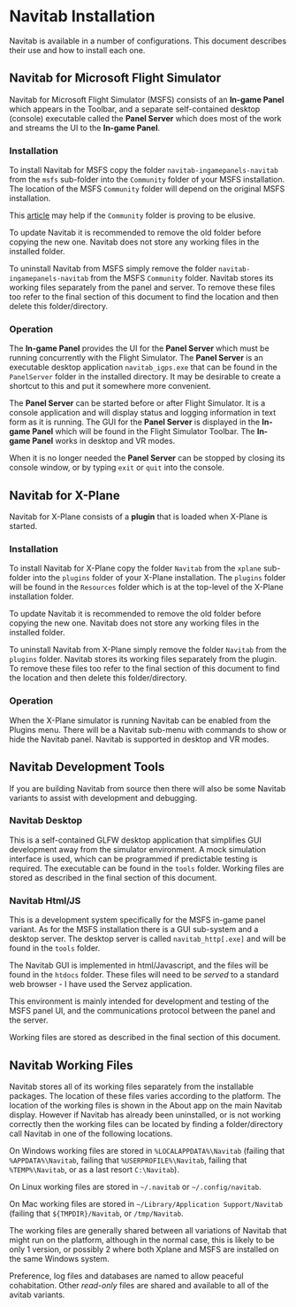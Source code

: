# Navitab Installation

Navitab is available in a number of configurations. This document describes
their use and how to install each one.

## Navitab for Microsoft Flight Simulator

Navitab for Microsoft Flight Simulator (MSFS) consists of an **In-game Panel** which
appears in the Toolbar, and a separate self-contained desktop (console) executable
called the **Panel Server** which does most of the work and streams the UI to the
**In-game Panel**.

### Installation

To install Navitab for MSFS copy the folder `navitab-ingamepanels-navitab` from the
`msfs` sub-folder into the `Community` folder of your MSFS installation. The location
of the MSFS `Community` folder will depend on the original MSFS installation.

This [article](https://helpdesk.aerosoft.com/hc/en-gb/articles/5023507568925-How-to-locate-the-Community-folder-in-Microsoft-Flight-Simulator)
may help if the `Community` folder is proving to be elusive.

To update Navitab it is recommended to remove the old folder before copying the new
one. Navitab does not store any working files in the installed folder.

To uninstall Navitab from MSFS simply remove the folder `navitab-ingamepanels-navitab`
from the MSFS `Community` folder. Navitab stores its working files separately from the
panel and server. To remove these files too refer to the final section of this document
to find the location and then delete this folder/directory.

### Operation

The **In-game Panel** provides the UI for the **Panel Server** which must be running
concurrently with the Flight Simulator. The **Panel Server** is an executable desktop
application `navitab_igps.exe` that can be found in the `PanelServer` folder in the
installed directory. It may be desirable to create a shortcut to this and put it
somewhere more convenient.

The **Panel Server** can be started before or after Flight Simulator. It is a console
application and will display status and logging information in text form as it is running.
The GUI for the **Panel Server** is displayed in the **In-game Panel** which will be found
in the Flight Simulator Toolbar. The **In-game Panel** works in desktop and VR modes.

When it is no longer needed the **Panel Server** can be stopped by closing its console
window, or by typing `exit` or `quit` into the console.

## Navitab for X-Plane

Navitab for X-Plane consists of a **plugin** that is loaded when X-Plane is started.

### Installation

To install Navitab for X-Plane copy the folder `Navitab` from the `xplane` sub-folder
into the `plugins` folder of your X-Plane installation. The `plugins` folder will be found
in the `Resources` folder which is at the top-level of the X-Plane installation folder.

To update Navitab it is recommended to remove the old folder before copying the new
one. Navitab does not store any working files in the installed folder.

To uninstall Navitab from X-Plane simply remove the folder `Navitab` from the `plugins` folder.
Navitab stores its working files separately from the plugin. To remove these files too
refer to the final section of this document to find the location and then delete this
folder/directory.

### Operation

When the X-Plane simulator is running Navitab can be enabled from the Plugins menu.
There will be a Navitab sub-menu with commands to show or hide the Navitab panel.
Navitab is supported in desktop and VR modes.

## Navitab Development Tools

If you are building Navitab from source then there will also be some Navitab variants
to assist with development and debugging.

### Navitab Desktop

This is a self-contained GLFW desktop application that simplifies GUI development
away from the simulator environment. A mock simulation interface is used, which can
be programmed if predictable testing is required. The executable can be found in the
`tools` folder. Working files are stored as described in the final section of this
document.

### Navitab Html/JS

This is a development system specifically for the MSFS in-game panel variant. As for
the MSFS installation there is a GUI sub-system and a desktop server. The desktop server
is called `navitab_http[.exe]` and will be found in the `tools` folder.

The Navitab GUI is implemented in html/Javascript, and the files will be found in the
`htdocs` folder. These files will need to be *served* to a standard web browser - I
have used the Servez application.

This environment is mainly intended for development and testing of the MSFS panel UI,
and the communications protocol between the panel and the server.

Working files are stored as described in the final section of this document.

## Navitab Working Files

Navitab stores all of its working files separately from the installable packages. The
location of these files varies according to the platform. The location of the working
files is shown in the About app on the main Navitab display. However if Navitab has
already been uninstalled, or is not working correctly then the working files can be
located by finding a folder/directory call Navitab in one of the following locations.

On Windows working files are stored in `%LOCALAPPDATA%\Navitab`
(failing that `%APPDATA%\Navitab`, failing that `%USERPROFILE%\Navitab`, failing that
`%TEMP%\Navitab`, or as a last resort `C:\Navitab`).

On Linux working files are stored in `~/.navitab` or `~/.config/navitab`.

On Mac working files are stored in `~/Library/Application Support/Navitab` (failing that
`${TMPDIR}/Navitab`, or `/tmp/Navitab`.

The working files are generally shared between all variations of Navitab that might run
on the platform, although in the normal case, this is likely to be only 1 version, or
possibly 2 where both Xplane and MSFS are installed on the same Windows system.

Preference, log files and databases are named to allow peaceful cohabitation. Other
*read-only* files are shared and available to all of the avitab variants.
